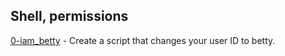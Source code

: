 ## Shell, permissions

[0-iam_betty](./0-iam_betty)  - Create a script that changes your user ID to betty.
